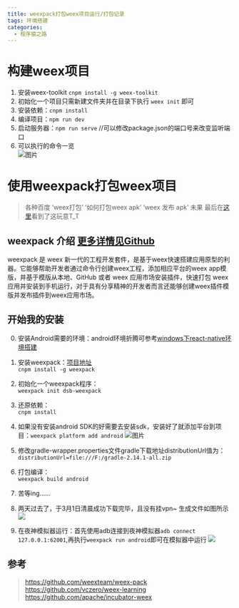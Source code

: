```yaml
---
title: weexpack打包weex项目运行/打包记录
tags: 环境搭建
categories:
  - 程序猿之路
---
```

# 构建weex项目

1. 安装weex-toolkit  `cnpm install -g weex-toolkit`       
2. 初始化一个项目只需新建文件夹并在目录下执行 `weex init` 即可     
3. 安装依赖：`cnpm install`  
4. 编译项目：`npm run dev`   
5. 启动服务器：`npm run serve` //可以修改package.json的端口号来改变监听端口                   
6. 可以执行的命令一览        
    ![图片](https://dn-coding-net-production-pp.qbox.me/bbe02f9d-111a-4200-960a-d6f7931f56b7.png) 

<!--more-->
# 使用weexpack打包weex项目    
>各种百度 ‘weex打包’ ‘如何打包weex apk’ ‘weex 发布 apk’  未果
>最后在[这里](https://github.com/weexteam/article/issues/4#issuecomment-268810351)看到了这玩意T_T

## weexpack 介绍 [更多详情见Github](https://github.com/weexteam/weex-pack/blob/master/README.md)
weexpack 是 weex 新一代的工程开发套件，是基于weex快速搭建应用原型的利器。它能够帮助开发者通过命令行创建weex工程，添加相应平台的weex app模版，并基于模版从本地、GitHub 或者  weex 应用市场安装插件，快速打包 weex 应用并安装到手机运行，对于具有分享精神的开发者而言还能够创建weex插件模版并发布插件到weex应用市场。

## 开始我的安装

0. 安装Android需要的环境：android环境折腾可参考[windows下react-native环境搭建](http://www.cnblogs.com/morang/p/react-native-java-build.html)    

1. 安装weexpack：[项目地址](https://github.com/weexteam/weex-pack)     
    `cnpm install -g weexpack`            
2. 初始化一个weexpack程序：     
    `weexpack init dsb-weexpack`
3. 还原依赖：        
    `cnpm install`
4. 如果没有安装android SDK的好需要去安装sdk，安装好了就添加平台到项目：`weexpack platform add android`
     ![图片](https://dn-coding-net-production-pp.qbox.me/07d500bd-b616-49b2-9d30-68ef068ff51b.png) 
5. 修改gradle-wrapper.properties文件gradle下载地址distributionUrl值为：`distributionUrl=file:///F:/gradle-2.14.1-all.zip`

6. 打包编译：    
    `weexpack build android`        
7. 苦等ing......
8. 两天过去了，于3月1日清晨成功下载完毕，且没有挂vpn~
生成文件如图所示
![](http://images2015.cnblogs.com/blog/662652/201703/662652-20170301074624704-1290399162.png)
9. 在夜神模拟器运行：首先使用adb连接到夜神模拟器`adb connect 127.0.0.1:62001`,再执行`weexpack run android`即可在模拟器中运行
![](http://images2015.cnblogs.com/blog/662652/201703/662652-20170301075210157-753921257.png)


## 参考
>https://github.com/weexteam/weex-pack    
>https://github.com/vczero/weex-learning        
>https://github.com/apache/incubator-weex